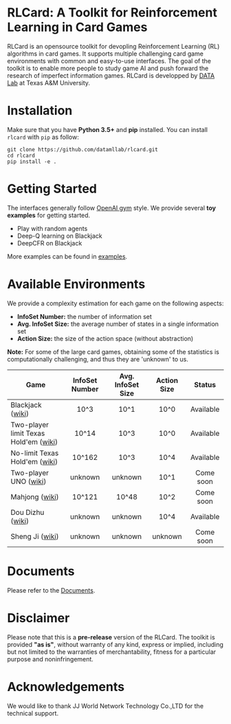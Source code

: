 # RLCard: A Toolkit for Reinforcement Learning in Card Games
RLCard is an opensource toolkit for devopling Reinforcement Learning (RL) algorithms in card games. It supports multiple challenging card game environments with common and easy-to-use interfaces. The  goal  of  the  toolkit  is  to  enable  more  people  to  study  game  AI  and  push  forward  the  research of imperfect information games. RLCard is developped by [DATA Lab](http://faculty.cs.tamu.edu/xiahu/) at Texas A&M University.

# Installation
Make sure that you have **Python 3.5+** and **pip** installed. You can install `rlcard` with `pip` as follow:
```
git clone https://github.com/datamllab/rlcard.git
cd rlcard
pip install -e .
```

# Getting Started
The interfaces generally follow [OpenAI gym](https://github.com/openai/gym) style. We provide several **toy examples** for getting started.
* Play with random agents
* Deep-Q learning on Blackjack
* DeepCFR on Blackjack

More examples can be found in [examples](examples).

# Available Environments
We provide a complexity estimation for each game on the following aspects: 
* **InfoSet Number:** the number of information set
* **Avg. InfoSet Size:** the average number of states in a single information set
* **Action Size:** the size of the action space (without abstraction)

**Note:** For some of the large card games, obtaining some of the statistics is computationally challenging, and thus they are 'unknown' to us. 

| Game                     | InfoSet Number  |Avg. InfoSet Size | Action Size |Status  |
| ------------------------ |:--------------:| :-------:|:------:| :-------:|
| Blackjack ([wiki](https://en.wikipedia.org/wiki/Blackjack)) | 10^3      |  10^1 | 10^0| Available |
| Two-player limit Texas Hold'em ([wiki](https://en.wikipedia.org/wiki/Texas_hold_%27em))      |10^14 | 10^3| 10^0 |Available |
| No-limit Texas Hold'em ([wiki](https://en.wikipedia.org/wiki/Texas_hold_%27em))      |10^162 | 10^3| 10^4 |Available |
| Two-player UNO ([wiki](https://en.wikipedia.org/wiki/Uno_(card_game)))      |  unknown      |   unknown | 10^1| Come soon|
| Mahjong ([wiki](https://en.wikipedia.org/wiki/Competition_Mahjong_scoring_rules))      | 10^121      |   10^48 |10^2 | Come soon| 
| Dou Dizhu ([wiki](https://en.wikipedia.org/wiki/Dou_dizhu))      | unknown      |   unknown | 10^4| Available|
| Sheng Ji ([wiki](https://en.wikipedia.org/wiki/Sheng_ji))      | unknown      |   unknown | unknown | Come soon|


# Documents
Please refer to the [Documents](docs/README.md).

# Disclaimer
Please note that this is a **pre-release** version of the RLCard. The toolkit is provided **"as is"**, without warranty of any kind, express or implied, including but not limited to the warranties of merchantability, fitness for a particular purpose and noninfringement.

# Acknowledgements
We would like to thank JJ World Network Technology Co.,LTD for the technical support.

